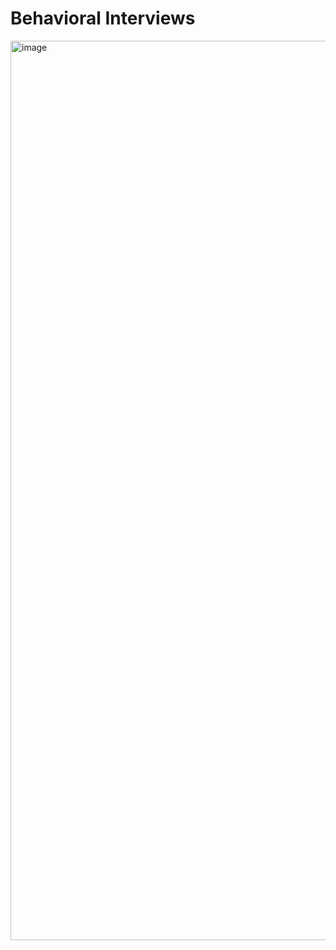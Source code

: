 # Behavioral Interviews
<img width="1439" alt="image" src="https://github.com/user-attachments/assets/9a506df2-7496-46a3-bbcb-159a31ebc930" />
